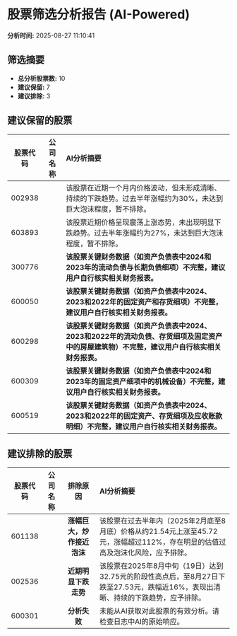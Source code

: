 # 股票筛选分析报告 (AI-Powered)

**分析时间:** 2025-08-27 11:10:41

## 筛选摘要

- **总分析股票数:** 10
- **建议保留:** 7
- **建议排除:** 3

## 建议保留的股票

| 股票代码 | 公司名称 | AI分析摘要 |
|:---:|:---:|:---|
| 002938 |  | 该股票在近期一个月内价格波动，但未形成清晰、持续的下跌趋势。过去半年涨幅约为30%，未达到巨大泡沫程度，暂不排除。 |
| 603893 |  | 该股票近期价格呈现震荡上涨态势，未出现明显下跌趋势。过去半年涨幅约为27%，未达到巨大泡沫程度，暂不排除。 |
| 300776 |  | **该股票关键财务数据（如资产负债表中2024和2023年的流动负债与长期负债细项）不完整，建议用户自行核实相关财务报表。** |
| 600050 |  | **该股票关键财务数据（如资产负债表中2024、2023和2022年的固定资产和存货细项）不完整，建议用户自行核实相关财务报表。** |
| 600298 |  | **该股票关键财务数据（如资产负债表中2024、2023和2022年的流动负债、存货细项及固定资产中的房屋建筑物）不完整，建议用户自行核实相关财务报表。** |
| 600309 |  | **该股票关键财务数据（如资产负债表中2024和2023年的固定资产细项中的机械设备）不完整，建议用户自行核实相关财务报表。** |
| 600519 |  | **该股票关键财务数据（如资产负债表中2024、2023和2022年的固定资产、存货细项及应收账款明细）不完整，建议用户自行核实相关财务报表。** |

## 建议排除的股票

| 股票代码 | 公司名称 | 排除原因 | AI分析摘要 |
|:---:|:---:|:---:|:---|
| 601138 |  | **涨幅巨大，炒作接近泡沫** | 该股票在过去半年内（2025年2月底至8月底）价格从约21.54元上涨至45.72元，涨幅超过112%，存在明显的估值过高及泡沫化风险，应予排除。 |
| 002536 |  | **近期明显下跌走势** | 该股票在2025年8月中旬（19日）达到32.75元的阶段性高点后，至8月27日下跌至27.53元，跌幅近16%，表现出清晰、持续的下跌趋势，应予排除。 |
| 600301 |  | **分析失败** | 未能从AI获取对此股票的有效分析。请检查日志中AI的原始响应。 |
